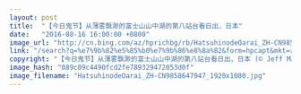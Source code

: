```yaml
---
layout: post
title:  "【今日鬼节】从薄雾飘渺的富士山山中湖的第八站台看日出，日本"
date:   "2016-08-16 16:00:00 +0800"
image_url: "http://cn.bing.com/az/hprichbg/rb/HatsuhinodeOarai_ZH-CN9858647947_1920x1080.jpg"
link: "/search?q=%e7%9b%82%e5%85%b0%e7%9b%86%e8%8a%82&form=hpcapt&mkt=zh-cn"
copyright: "【今日鬼节】从薄雾飘渺的富士山山中湖的第八站台看日出，日本 (© Jeff Matsuya/Getty Images)"
image_hash: "089c09c4490fcd2fe789329472053d0f"
image_filename: "HatsuhinodeOarai_ZH-CN9858647947_1920x1080.jpg"
---
```

